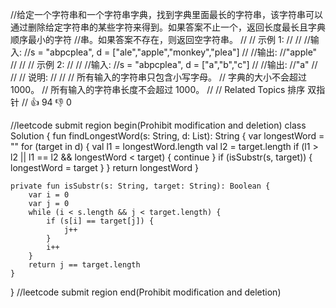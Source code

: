 //给定一个字符串和一个字符串字典，找到字典里面最长的字符串，该字符串可以通过删除给定字符串的某些字符来得到。如果答案不止一个，返回长度最长且字典顺序最小的字符
//串。如果答案不存在，则返回空字符串。 
//
// 示例 1: 
//
// 
//输入:
//s = "abpcplea", d = ["ale","apple","monkey","plea"]
//
//输出: 
//"apple"
// 
//
// 示例 2: 
//
// 
//输入:
//s = "abpcplea", d = ["a","b","c"]
//
//输出: 
//"a"
// 
//
// 说明: 
//
// 
// 所有输入的字符串只包含小写字母。 
// 字典的大小不会超过 1000。 
// 所有输入的字符串长度不会超过 1000。 
// 
// Related Topics 排序 双指针 
// 👍 94 👎 0


//leetcode submit region begin(Prohibit modification and deletion)
class Solution {
    fun findLongestWord(s: String, d: List<String>): String {
        var longestWord = ""
        for (target in d) {
            val l1 = longestWord.length
            val l2 = target.length
            if (l1 > l2 || l1 == l2 && longestWord < target) {
                continue
            }
            if (isSubstr(s, target)) {
                longestWord = target
            }
        }
        return longestWord
    }

    private fun isSubstr(s: String, target: String): Boolean {
        var i = 0
        var j = 0
        while (i < s.length && j < target.length) {
            if (s[i] == target[j]) {
                j++
            }
            i++
        }
        return j == target.length
    }
}
//leetcode submit region end(Prohibit modification and deletion)
